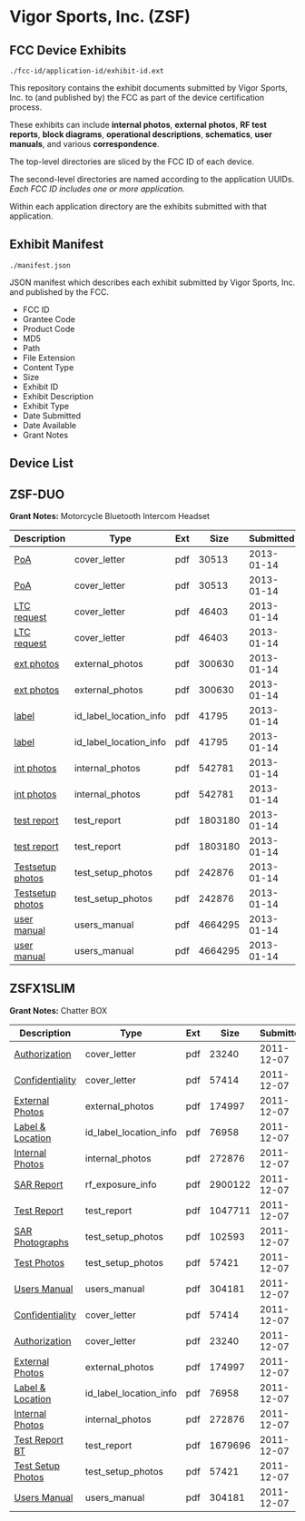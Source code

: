 # Vigor Sports, Inc. (ZSF)
## FCC Device Exhibits

```
./fcc-id/application-id/exhibit-id.ext
```

This repository contains the exhibit documents submitted by Vigor Sports, Inc. to (and published by) the FCC as part of the device certification process.

These exhibits can include **internal photos**, **external photos**, **RF test reports**, **block diagrams**, **operational descriptions**, **schematics**, **user manuals**, and various **correspondence**.

The top-level directories are sliced by the FCC ID of each device.

The second-level directories are named according to the application UUIDs. *Each FCC ID includes one or more application.*

Within each application directory are the exhibits submitted with that application. 

## Exhibit Manifest

```
./manifest.json
```

JSON manifest which describes each exhibit submitted by Vigor Sports, Inc. and published by the FCC.

- FCC ID
- Grantee Code
- Product Code
- MD5
- Path
- File Extension
- Content Type
- Size
- Exhibit ID
- Exhibit Description
- Exhibit Type
- Date Submitted
- Date Available
- Grant Notes

## Device List
## ZSF-DUO
**Grant Notes:** Motorcycle Bluetooth Intercom Headset

| Description | Type | Ext | Size | Submitted | Available |
| ----------- | ---- | --- | ---- | --------- | --------- |
| [PoA](ZSF-DUO/71f78c79d7f6452047ea67ad04a5b522/1877945.pdf) | cover_letter | pdf | 30513 | 2013-01-14 | 2013-01-14 |
| [PoA](ZSF-DUO/71f78c79d7f6452047ea67ad04a5b522/1877945.pdf) | cover_letter | pdf | 30513 | 2013-01-14 | 2013-01-14 |
| [LTC request](ZSF-DUO/71f78c79d7f6452047ea67ad04a5b522/1877946.pdf) | cover_letter | pdf | 46403 | 2013-01-14 | 2013-01-14 |
| [LTC request](ZSF-DUO/71f78c79d7f6452047ea67ad04a5b522/1877946.pdf) | cover_letter | pdf | 46403 | 2013-01-14 | 2013-01-14 |
| [ext photos](ZSF-DUO/71f78c79d7f6452047ea67ad04a5b522/1877947.pdf) | external_photos | pdf | 300630 | 2013-01-14 | 2013-01-14 |
| [ext photos](ZSF-DUO/71f78c79d7f6452047ea67ad04a5b522/1877947.pdf) | external_photos | pdf | 300630 | 2013-01-14 | 2013-01-14 |
| [label](ZSF-DUO/71f78c79d7f6452047ea67ad04a5b522/1877961.pdf) | id_label_location_info | pdf | 41795 | 2013-01-14 | 2013-01-14 |
| [label](ZSF-DUO/71f78c79d7f6452047ea67ad04a5b522/1877961.pdf) | id_label_location_info | pdf | 41795 | 2013-01-14 | 2013-01-14 |
| [int photos](ZSF-DUO/71f78c79d7f6452047ea67ad04a5b522/1877948.pdf) | internal_photos | pdf | 542781 | 2013-01-14 | 2013-01-14 |
| [int photos](ZSF-DUO/71f78c79d7f6452047ea67ad04a5b522/1877948.pdf) | internal_photos | pdf | 542781 | 2013-01-14 | 2013-01-14 |
| [test report](ZSF-DUO/71f78c79d7f6452047ea67ad04a5b522/1877950.pdf) | test_report | pdf | 1803180 | 2013-01-14 | 2013-01-14 |
| [test report](ZSF-DUO/71f78c79d7f6452047ea67ad04a5b522/1877950.pdf) | test_report | pdf | 1803180 | 2013-01-14 | 2013-01-14 |
| [Testsetup photos](ZSF-DUO/71f78c79d7f6452047ea67ad04a5b522/1877949.pdf) | test_setup_photos | pdf | 242876 | 2013-01-14 | 2013-01-14 |
| [Testsetup photos](ZSF-DUO/71f78c79d7f6452047ea67ad04a5b522/1877949.pdf) | test_setup_photos | pdf | 242876 | 2013-01-14 | 2013-01-14 |
| [user manual](ZSF-DUO/71f78c79d7f6452047ea67ad04a5b522/1877962.pdf) | users_manual | pdf | 4664295 | 2013-01-14 | 2013-01-14 |
| [user manual](ZSF-DUO/71f78c79d7f6452047ea67ad04a5b522/1877962.pdf) | users_manual | pdf | 4664295 | 2013-01-14 | 2013-01-14 |
## ZSFX1SLIM
**Grant Notes:** Chatter BOX

| Description | Type | Ext | Size | Submitted | Available |
| ----------- | ---- | --- | ---- | --------- | --------- |
| [Authorization](ZSFX1SLIM/b92d33da38bce23d411e254429b55a1b/1597576.pdf) | cover_letter | pdf | 23240 | 2011-12-07 | 2011-12-07 |
| [Confidentiality](ZSFX1SLIM/b92d33da38bce23d411e254429b55a1b/1597577.pdf) | cover_letter | pdf | 57414 | 2011-12-07 | 2011-12-07 |
| [External Photos](ZSFX1SLIM/b92d33da38bce23d411e254429b55a1b/1597579.pdf) | external_photos | pdf | 174997 | 2011-12-07 | 2011-12-07 |
| [Label & Location](ZSFX1SLIM/b92d33da38bce23d411e254429b55a1b/1597580.pdf) | id_label_location_info | pdf | 76958 | 2011-12-07 | 2011-12-07 |
| [Internal Photos](ZSFX1SLIM/b92d33da38bce23d411e254429b55a1b/1597581.pdf) | internal_photos | pdf | 272876 | 2011-12-07 | 2011-12-07 |
| [SAR Report](ZSFX1SLIM/b92d33da38bce23d411e254429b55a1b/1597585.pdf) | rf_exposure_info | pdf | 2900122 | 2011-12-07 | 2011-12-07 |
| [Test Report](ZSFX1SLIM/b92d33da38bce23d411e254429b55a1b/1597582.pdf) | test_report | pdf | 1047711 | 2011-12-07 | 2011-12-07 |
| [SAR Photographs](ZSFX1SLIM/b92d33da38bce23d411e254429b55a1b/1597578.pdf) | test_setup_photos | pdf | 102593 | 2011-12-07 | 2011-12-07 |
| [Test Photos](ZSFX1SLIM/b92d33da38bce23d411e254429b55a1b/1597583.pdf) | test_setup_photos | pdf | 57421 | 2011-12-07 | 2011-12-07 |
| [Users Manual](ZSFX1SLIM/b92d33da38bce23d411e254429b55a1b/1597584.pdf) | users_manual | pdf | 304181 | 2011-12-07 | 2011-12-07 |
| [Confidentiality](ZSFX1SLIM/32ff2c6542190b0f05d9315ca0ebd8ad/1597577.pdf) | cover_letter | pdf | 57414 | 2011-12-07 | 2011-12-07 |
| [Authorization](ZSFX1SLIM/32ff2c6542190b0f05d9315ca0ebd8ad/1597576.pdf) | cover_letter | pdf | 23240 | 2011-12-07 | 2011-12-07 |
| [External Photos](ZSFX1SLIM/32ff2c6542190b0f05d9315ca0ebd8ad/1597579.pdf) | external_photos | pdf | 174997 | 2011-12-07 | 2011-12-07 |
| [Label & Location](ZSFX1SLIM/32ff2c6542190b0f05d9315ca0ebd8ad/1597580.pdf) | id_label_location_info | pdf | 76958 | 2011-12-07 | 2011-12-07 |
| [Internal Photos](ZSFX1SLIM/32ff2c6542190b0f05d9315ca0ebd8ad/1597581.pdf) | internal_photos | pdf | 272876 | 2011-12-07 | 2011-12-07 |
| [Test Report BT](ZSFX1SLIM/32ff2c6542190b0f05d9315ca0ebd8ad/1597637.pdf) | test_report | pdf | 1679696 | 2011-12-07 | 2011-12-07 |
| [Test Setup Photos](ZSFX1SLIM/32ff2c6542190b0f05d9315ca0ebd8ad/1597583.pdf) | test_setup_photos | pdf | 57421 | 2011-12-07 | 2011-12-07 |
| [Users Manual](ZSFX1SLIM/32ff2c6542190b0f05d9315ca0ebd8ad/1597584.pdf) | users_manual | pdf | 304181 | 2011-12-07 | 2011-12-07 |
